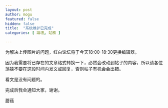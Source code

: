 ```yaml
---
layout: post
author: mogu
featured: false
hidden: false
title:  "系统维护已完成"
categories: [ 論壇, 站務 ]

---
```

为解决上传图片的问题，红白论坛将于今天18:00-18:30更换编辑器。

因为我需要将已存在的文章格式转换一下，必然会改动到帖子的内容，所以请各位荡猿不要在这段时间内发文或回复，否则帖子有机会会出错。

看文是没有问题的。

完成后我会通知大家，谢谢。

蘑菇
